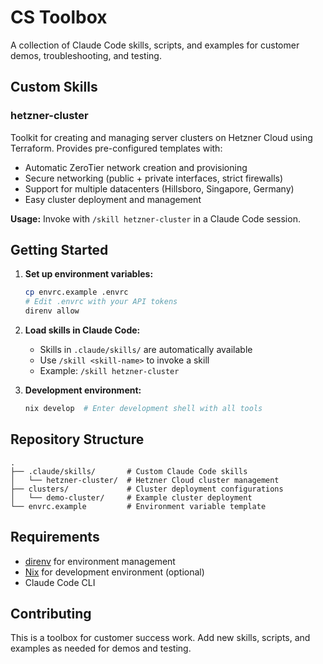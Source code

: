 # CS Toolbox

A collection of Claude Code skills, scripts, and examples for customer demos, troubleshooting, and testing.

## Custom Skills

### hetzner-cluster
Toolkit for creating and managing server clusters on Hetzner Cloud using Terraform. Provides pre-configured templates with:
- Automatic ZeroTier network creation and provisioning
- Secure networking (public + private interfaces, strict firewalls)
- Support for multiple datacenters (Hillsboro, Singapore, Germany)
- Easy cluster deployment and management

**Usage:** Invoke with `/skill hetzner-cluster` in a Claude Code session.

## Getting Started

1. **Set up environment variables:**
   ```bash
   cp envrc.example .envrc
   # Edit .envrc with your API tokens
   direnv allow
   ```

2. **Load skills in Claude Code:**
   - Skills in `.claude/skills/` are automatically available
   - Use `/skill <skill-name>` to invoke a skill
   - Example: `/skill hetzner-cluster`

3. **Development environment:**
   ```bash
   nix develop  # Enter development shell with all tools
   ```

## Repository Structure

```
.
├── .claude/skills/       # Custom Claude Code skills
│   └── hetzner-cluster/  # Hetzner Cloud cluster management
├── clusters/             # Cluster deployment configurations
│   └── demo-cluster/     # Example cluster deployment
└── envrc.example         # Environment variable template
```

## Requirements

- [direnv](https://direnv.net/) for environment management
- [Nix](https://nixos.org/) for development environment (optional)
- Claude Code CLI

## Contributing

This is a toolbox for customer success work. Add new skills, scripts, and examples as needed for demos and testing.
